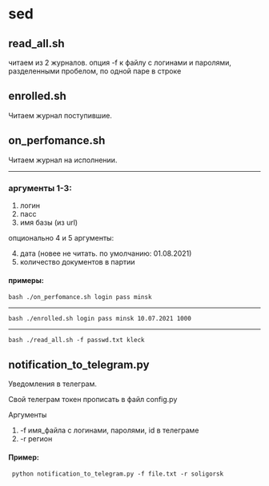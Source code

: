 # sed

## read_all.sh
читаем из 2 журналов. опция -f к файлу с логинами и паролями, разделенными пробелом, по одной паре в строке
## enrolled.sh
Читаем журнал поступившие.
## on_perfomance.sh
Читаем журнал на исполнении.  

---
### аргументы 1-3:  

 1. логин 
 2. пасс 
 3. имя базы (из url)  

опционально 4 и 5 аргументы:  

 4. дата (новее не читать. по умолчанию: 01.08.2021)
 5. количество документов в партии
#### примеры:
    bash ./on_perfomance.sh login pass minsk  
---
    bash ./enrolled.sh login pass minsk 10.07.2021 1000
---
    bash ./read_all.sh -f passwd.txt kleck

## notification_to_telegram.py
Уведомления в телеграм.

Свой телеграм токен прописать в файл config.py

Аргументы 

 1. -f имя_файла с логинами, паролями, id в телеграме
 2. -r регион

 #### Пример:
     python notification_to_telegram.py -f file.txt -r soligorsk
